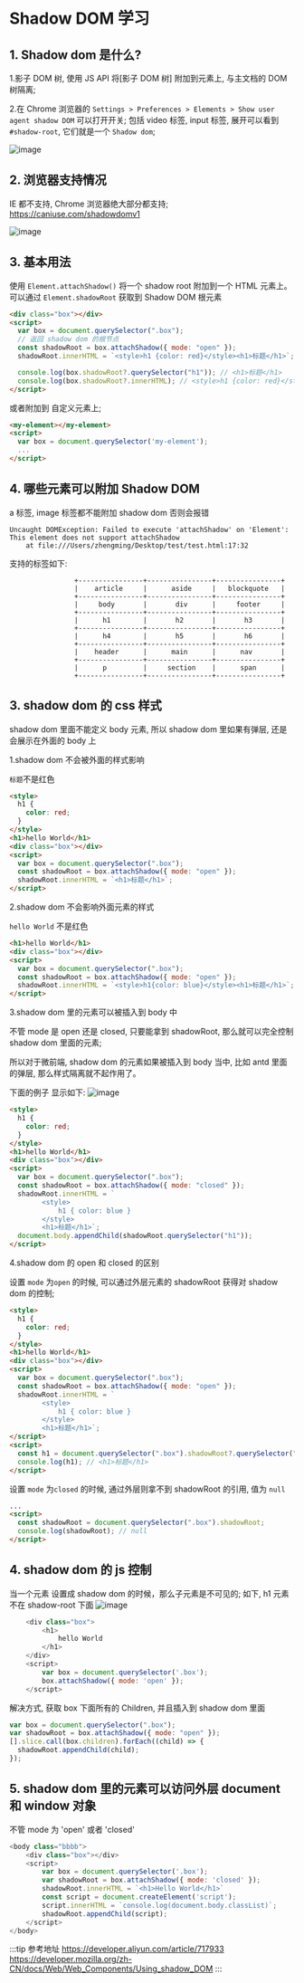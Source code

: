 # Shadow DOM 学习

## 1. Shadow dom 是什么?

1.影子 DOM 树, 使用 JS API 将[影子 DOM 树] 附加到元素上, 与主文档的 DOM 树隔离;

2.在 Chrome 浏览器的 `Settings > Preferences > Elements > Show user agent shadow DOM` 可以打开开关;
包括 video 标签, input 标签, 展开可以看到 `#shadow-root`, 它们就是一个 `Shadow dom`;

![image](https://user-images.githubusercontent.com/32337542/118634273-ecf82f00-b804-11eb-9a77-a80c38997b93.png)

## 2. 浏览器支持情况

IE 都不支持, Chrome 浏览器绝大部分都支持;
<https://caniuse.com/shadowdomv1>

![image](https://user-images.githubusercontent.com/32337542/118631699-588ccd00-b802-11eb-8fbc-ea20f57d6f0e.png)

## 3. 基本用法

使用 `Element.attachShadow()` 将一个 shadow root 附加到一个 HTML 元素上。
可以通过 `Element.shadowRoot` 获取到 Shadow DOM 根元素

```html
<div class="box"></div>
<script>
  var box = document.querySelector(".box");
  // 返回 shadow dom 的根节点
  const shadowRoot = box.attachShadow({ mode: "open" });
  shadowRoot.innerHTML = `<style>h1 {color: red}</style><h1>标题</h1>`;

  console.log(box.shadowRoot?.querySelector("h1")); // <h1>标题</h1>
  console.log(box.shadowRoot?.innerHTML); // <style>h1 {color: red}</style><h1>标题</h1>
</script>
```

或者附加到 自定义元素上;

```html
<my-element></my-element>
<script>
  var box = document.querySelector('my-element');
  ...
</script>
```

## 4. 哪些元素可以附加 Shadow DOM

a 标签, image 标签都不能附加 shadow dom
否则会报错

```
Uncaught DOMException: Failed to execute 'attachShadow' on 'Element': This element does not support attachShadow
    at file:///Users/zhengming/Desktop/test/test.html:17:32
```

支持的标签如下:

```
                +----------------+----------------+----------------+
                |    article     |      aside     |   blockquote   |
                +----------------+----------------+----------------+
                |     body       |       div      |     footer     |
                +----------------+----------------+----------------+
                |      h1        |       h2       |       h3       |
                +----------------+----------------+----------------+
                |      h4        |       h5       |       h6       |
                +----------------+----------------+----------------+
                |    header      |      main      |      nav       |
                +----------------+----------------+----------------+
                |      p         |     section    |      span      |
                +----------------+----------------+----------------+
```

## 3. shadow dom 的 css 样式

shadow dom 里面不能定义 body 元素, 所以 shadow dom 里如果有弹层, 还是会展示在外面的 body 上

1.shadow dom 不会被外面的样式影响

`标题`不是红色

```html
<style>
  h1 {
    color: red;
  }
</style>
<h1>hello World</h1>
<div class="box"></div>
<script>
  var box = document.querySelector(".box");
  const shadowRoot = box.attachShadow({ mode: "open" });
  shadowRoot.innerHTML = `<h1>标题</h1>`;
</script>
```

2.shadow dom 不会影响外面元素的样式

`hello World` 不是红色

```html
<h1>hello World</h1>
<div class="box"></div>
<script>
  var box = document.querySelector(".box");
  const shadowRoot = box.attachShadow({ mode: "open" });
  shadowRoot.innerHTML = `<style>h1{color: blue}</style><h1>标题</h1>`;
</script>
```

3.shadow dom 里的元素可以被插入到 body 中

不管 mode 是 open 还是 closed, 只要能拿到 shadowRoot, 那么就可以完全控制 shadow dom 里面的元素;

所以对于微前端, shadow dom 的元素如果被插入到 body 当中, 比如 antd 里面的弹层, 那么样式隔离就不起作用了。

下面的例子 显示如下:
![image](https://user-images.githubusercontent.com/32337542/118680173-14fd8780-b831-11eb-9421-76506e5cdffb.png)

```html
<style>
  h1 {
    color: red;
  }
</style>
<h1>hello World</h1>
<div class="box"></div>
<script>
  var box = document.querySelector(".box");
  const shadowRoot = box.attachShadow({ mode: "closed" });
  shadowRoot.innerHTML = `
        <style>
            h1 { color: blue }
        </style>
        <h1>标题</h1>`;
  document.body.appendChild(shadowRoot.querySelector("h1"));
</script>
```

4.shadow dom 的 open 和 closed 的区别

设置 `mode` 为`open` 的时候, 可以通过外层元素的 shadowRoot 获得对 shadow dom 的控制;

```html
<style>
  h1 {
    color: red;
  }
</style>
<h1>hello World</h1>
<div class="box"></div>
<script>
  var box = document.querySelector(".box");
  const shadowRoot = box.attachShadow({ mode: "open" });
  shadowRoot.innerHTML = `
        <style>
            h1 { color: blue }
        </style>
        <h1>标题</h1>`;
</script>
<script>
  const h1 = document.querySelector(".box").shadowRoot?.querySelector("h1");
  console.log(h1); // <h1>标题</h1>
</script>
```

设置 `mode` 为`closed` 的时候, 通过外层则拿不到 shadowRoot 的引用, 值为 `null`

```html
...
<script>
  const shadowRoot = document.querySelector(".box").shadowRoot;
  console.log(shadowRoot); // null
</script>
```

## 4. shadow dom 的 js 控制

当一个元素 设置成 shadow dom 的时候，那么子元素是不可见的;
如下, h1 元素不在 shadow-root 下面
![image](https://user-images.githubusercontent.com/32337542/118684902-33658200-b835-11eb-96e6-0f7a9e79bfa7.png)

```js
    <div class="box">
        <h1>
            hello World
        </h1>
    </div>
    <script>
        var box = document.querySelector('.box');
        box.attachShadow({ mode: 'open' });
    </script>
```

解决方式, 获取 box 下面所有的 Children, 并且插入到 shadow dom 里面

```js
var box = document.querySelector(".box");
var shadowRoot = box.attachShadow({ mode: "open" });
[].slice.call(box.children).forEach((child) => {
  shadowRoot.appendChild(child);
});
```

## 5. shadow dom 里的元素可以访问外层 document 和 window 对象

不管 mode 为 'open' 或者 'closed'

```js
<body class="bbbb">
    <div class="box"></div>
    <script>
        var box = document.querySelector('.box');
        var shadowRoot = box.attachShadow({ mode: 'closed' });
        shadowRoot.innerHTML = `<h1>Hello World</h1>`
        const script = document.createElement('script');
        script.innerHTML = `console.log(document.body.classList)`;
        shadowRoot.appendChild(script);
    </script>
</body>
```

:::tip 参考地址
<https://developer.aliyun.com/article/717933>
<https://developer.mozilla.org/zh-CN/docs/Web/Web_Components/Using_shadow_DOM>
:::
